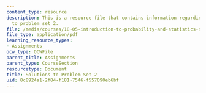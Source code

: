 ```yaml
---
content_type: resource
description: This is a resource file that contains information regarding solutions
  to problem set 2.
file: /media/courses/18-05-introduction-to-probability-and-statistics-spring-2014/8c8924a12f84f1817546f557090eb6bf_MIT18_05S14_ps2_solutions.pdf
file_type: application/pdf
learning_resource_types:
- Assignments
ocw_type: OCWFile
parent_title: Assignments
parent_type: CourseSection
resourcetype: Document
title: Solutions to Problem Set 2
uid: 8c8924a1-2f84-f181-7546-f557090eb6bf
---
```

